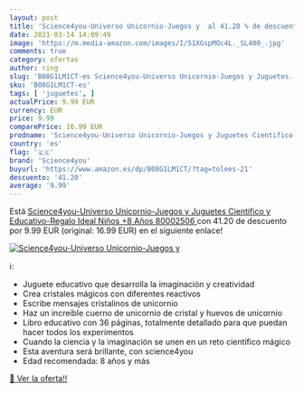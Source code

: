 ```yaml
---
layout: post
title: 'Science4you-Universo Unicornio-Juegos y  al 41.20 % de descuento'
date: 2021-03-14 14:09:49
image: 'https://m.media-amazon.com/images/I/51XGspMOc4L._SL400_.jpg'
comments: true
category: ofertas
author: ring
slug: 'B08G1LM1CT-es Science4you-Universo Unicornio-Juegos y Juguetes...'
sku: 'B08G1LM1CT-es'
tags: [ 'juguetes', ]
actualPrice: 9.99 EUR
currency: EUR
price: 9.99
comparePrice: 16.99 EUR
prodname: 'Science4you-Universo Unicornio-Juegos y Juguetes Cientifico y Educativo-Regalo Ideal Niños +8 Años  80002506 '
country: 'es'
flag: '🇪🇸'
brand: 'Science4you'
buyurl: 'https://www.amazon.es/dp/B08G1LM1CT/?tag=tolees-21'
descuento: '41.20'
average: '9.99'
---
```


Está [Science4you-Universo Unicornio-Juegos y Juguetes Cientifico y Educativo-Regalo Ideal Niños +8 Años  80002506 ](https://www.amazon.es/dp/B08G1LM1CT/?tag=tolees-21) con 41.20 de descuento por 9.99 EUR (original: 16.99 EUR) en el siguiente enlace!

[![Science4you-Universo Unicornio-Juegos y ](https://m.media-amazon.com/images/I/51XGspMOc4L._SL400_.jpg)](https://www.amazon.es/dp/B08G1LM1CT/?tag=tolees-21)

ℹ️:

- Juguete educativo que desarrolla la imaginación y creatividad
- Crea cristales mágicos con diferentes reactivos
- Escribe mensajes cristalinos de unicornio
- Haz un increíble cuerno de unicornio de cristal y huevos de unicornio
- Libro educativo con 36 páginas, totalmente detallado para que puedan hacer todos los experimentos
- Cuando la ciencia y la imaginación se unen en un reto científico mágico
- Esta aventura será brillante, con science4you
- Edad recomendada: 8 años y más

[🛒 Ver la oferta!!](https://www.amazon.es/dp/B08G1LM1CT/?tag=tolees-21)
